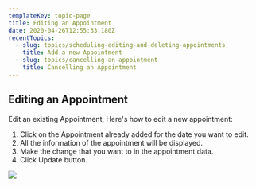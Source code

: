 ```yaml
---
templateKey: topic-page
title: Editing an Appointment
date: 2020-04-26T12:55:33.180Z
recentTopics:
  - slug: topics/scheduling-editing-and-deleting-appointments
    title: Add a new Appointment
  - slug: topics/cancelling-an-appointment
    title: Cancelling an Appointment
---
```

## Editing an Appointment

Edit an existing Appointment, Here's how to edit a new appointment:

1. Click on the Appointment already added for the date you want to edit.
2. All the information of the appointment will be displayed.
3. Make the change that you want to in the appointment data.
4. Click Update button.

![](/img/new.jpg)
